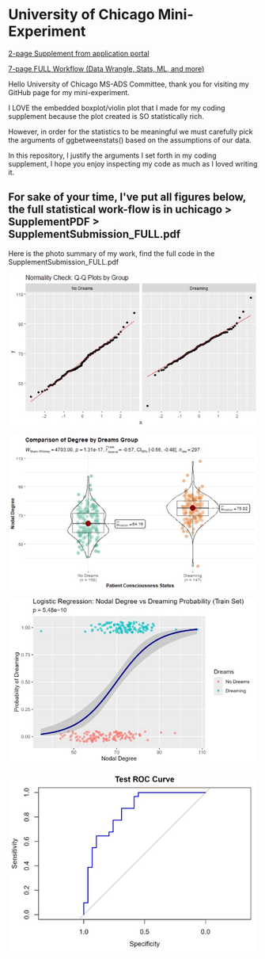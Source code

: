 # University of Chicago Mini-Experiment

[2-page Supplement from application portal](https://github.com/stevehaworth02/uchicago/blob/main/SupplementPDF/CodeSupplement_NoStatisticalTest.pdf)

[7-page FULL Workflow (Data Wrangle, Stats, ML, and more)](https://github.com/stevehaworth02/uchicago/blob/main/SupplementPDF/SupplementSubmission_FULL.pdf)

Hello University of Chicago MS-ADS Committee, thank you for visiting my GitHub page for my mini-experiment.

I LOVE the embedded boxplot/violin plot that I made for my coding supplement because the plot created is SO statistically rich.

However, in order for the statistics to be meaningful we must carefully pick the arguments of ggbetweenstats() based on the assumptions of our data.

In this repository, I justify the arguments I set forth in my coding supplement, I hope you enjoy inspecting my code as much as I loved writing it.

## For sake of your time, I've put all figures below, the full statistical work-flow is in uchicago > SupplementPDF > SupplementSubmission_FULL.pdf

Here is the photo summary of my work, find the full code in the SupplementSubmission_FULL.pdf

![Alternative Text](figures/qq.jpg "QQ-Plot")

![Alternative Text](figures/boxplotviolin.jpg "Statistical Visualization")

![Alternative Text](figures/logit_curve.jpg "Sigmoid Curve")

![Alternative Text](figures/roc.jpg "ROCAUC")

